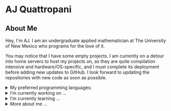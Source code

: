# AJ Quattropani

## About Me
Hey, I'm AJ. I am an undergraduate applied mathematician at The University of New Mexico who programs for the love of it.

You may notice that I have some empty projects. I am currently on a detour into home servers to host my projects on, as they are quite compilation intensive and hardware/OS-specific, and I must complete its deployment before adding new updates to GitHub. I look forward to updating the repositories with new code as soon as possible.

<details>
<summary>My preferred programming languages:</summary>
  
| Rank | Languages |
|-----:|-----------|
|     1| C         |
|     2| C++       |
|     3| Python    |

</details>

<details>
<summary>I’m currently working on ...</summary>
  
  - Home server for embedded development on Ubuntu and future CUDA projects.
  
</details>

<details>
<summary>I’m currently learning ...</summary>
  
  ## Learning:
  
  - ncurses
  - CMake
  - Linux development
  - Embedded Networks via The Yocto Project
  
</details>

<details>
<summary>More about me ...</summary>
  
  ## Pronouns:
  - he/him
  
</detail>
